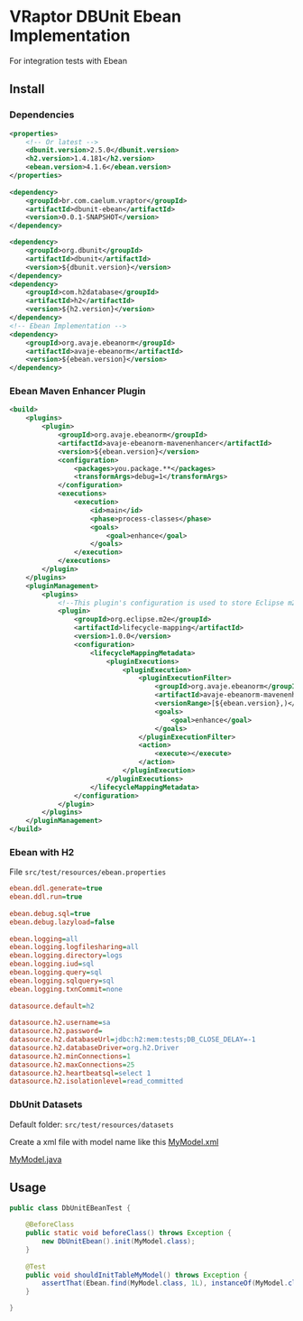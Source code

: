 # VRaptor DBUnit Ebean Implementation

For integration tests with Ebean

## Install

### Dependencies

```xml
<properties>
	<!-- Or latest -->
	<dbunit.version>2.5.0</dbunit.version>
	<h2.version>1.4.181</h2.version>
	<ebean.version>4.1.6</ebean.version>
</properties>
	
<dependency>
	<groupId>br.com.caelum.vraptor</groupId>
	<artifactId>dbunit-ebean</artifactId>
	<version>0.0.1-SNAPSHOT</version>
</dependency>

<dependency>
	<groupId>org.dbunit</groupId>
	<artifactId>dbunit</artifactId>
	<version>${dbunit.version}</version>
</dependency>
<dependency>
	<groupId>com.h2database</groupId>
	<artifactId>h2</artifactId>
	<version>${h2.version}</version>
</dependency>
<!-- Ebean Implementation -->
<dependency>
	<groupId>org.avaje.ebeanorm</groupId>
	<artifactId>avaje-ebeanorm</artifactId>
	<version>${ebean.version}</version>
</dependency>
```

### Ebean Maven Enhancer Plugin

```xml
<build>
	<plugins>
		<plugin>
			<groupId>org.avaje.ebeanorm</groupId>
			<artifactId>avaje-ebeanorm-mavenenhancer</artifactId>
			<version>${ebean.version}</version>
			<configuration>
				<packages>you.package.**</packages>
				<transformArgs>debug=1</transformArgs>
			</configuration>
			<executions>
				<execution>
					<id>main</id>
					<phase>process-classes</phase>
					<goals>
						<goal>enhance</goal>
					</goals>
				</execution>
			</executions>
		</plugin>
	</plugins>
	<pluginManagement>
		<plugins>
			<!--This plugin's configuration is used to store Eclipse m2e settings only. It has no influence on the Maven build itself.-->
			<plugin>
				<groupId>org.eclipse.m2e</groupId>
				<artifactId>lifecycle-mapping</artifactId>
				<version>1.0.0</version>
				<configuration>
					<lifecycleMappingMetadata>
						<pluginExecutions>
							<pluginExecution>
								<pluginExecutionFilter>
									<groupId>org.avaje.ebeanorm</groupId>
									<artifactId>avaje-ebeanorm-mavenenhancer</artifactId>
									<versionRange>[${ebean.version},)</versionRange>
									<goals>
										<goal>enhance</goal>
									</goals>
								</pluginExecutionFilter>
								<action>
									<execute></execute>
								</action>
							</pluginExecution>
						</pluginExecutions>
					</lifecycleMappingMetadata>
				</configuration>
			</plugin>
		</plugins>
	</pluginManagement>		
</build>
```

### Ebean with H2

File `src/test/resources/ebean.properties`

```INI
ebean.ddl.generate=true  
ebean.ddl.run=true
  
ebean.debug.sql=true  
ebean.debug.lazyload=false  
  
ebean.logging=all  
ebean.logging.logfilesharing=all  
ebean.logging.directory=logs  
ebean.logging.iud=sql  
ebean.logging.query=sql  
ebean.logging.sqlquery=sql  
ebean.logging.txnCommit=none  
  
datasource.default=h2  
  
datasource.h2.username=sa  
datasource.h2.password=  
datasource.h2.databaseUrl=jdbc:h2:mem:tests;DB_CLOSE_DELAY=-1  
datasource.h2.databaseDriver=org.h2.Driver  
datasource.h2.minConnections=1  
datasource.h2.maxConnections=25  
datasource.h2.heartbeatsql=select 1  
datasource.h2.isolationlevel=read_committed  
```

### DbUnit Datasets

Default folder: `src/test/resources/datasets`

Create a xml file with model name like this [MyModel.xml](https://github.com/dtelaroli/vraptor-dbunit/blob/master/dbunit-ebean/src/test/resources/datasets/MyModel.xml)

[MyModel.java](https://github.com/dtelaroli/vraptor-dbunit/blob/master/dbunit-ebean/src/main/java/br/com/caelum/vraptor/dbunit/api/MyModel.java)

## Usage

```Java
public class DbUnitEBeanTest {

	@BeforeClass
	public static void beforeClass() throws Exception {
		new DbUnitEbean().init(MyModel.class);
	}
	
	@Test
	public void shouldInitTableMyModel() throws Exception {
		assertThat(Ebean.find(MyModel.class, 1L), instanceOf(MyModel.class));
	}

}
```
